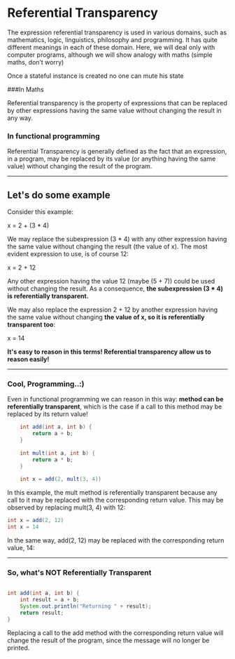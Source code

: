 # Referential Transparency
The expression referential transparency is used in various domains, such as mathematics, logic, linguistics, philosophy and programming. It has quite different meanings in each of these domain. Here, we will deal only with computer programs, although we will show analogy with maths (simple maths, don’t worry)

<div class="notebox">Once a stateful instance is created no one can mute his state</div>
 
###In Maths
<div class="notebox">Referential transparency is the property of expressions that can be replaced by other expressions having the same value without changing the result in any way. </div>

### In functional programming
<div class="notebox">Referential Transparency is generally defined as the fact that an expression, in a program, may be replaced by its value (or anything having the same value) without changing the result of the program.</div>

---

## Let's do some example

Consider this example:

x = 2 + (3 * 4)

We may replace the subexpression (3 * 4) with any other expression having the same value without changing the result (the value of x). The most evident expression to use, is of course 12:

x = 2 + 12

Any other expression having the value 12 (maybe (5 + 7)) could be used without changing the result. As a consequence, **the subexpression (3 * 4) is referentially transparent.**

We may also replace the expression 2 + 12 by another expression having the same value without changing **the value of x, so it is referentially transparent too**:

x = 14

**It's easy to reason in this terms! Referential transparency allow us to reason easily!**

---

### Cool, Programming..:)

Even in functional programming we can reason in this way: **method can be referentially transparent**, which is the case if a call to this method may be replaced by its return value!


```java
    int add(int a, int b) {
        return a + b;
    }
    
    int mult(int a, int b) {
        return a * b;
    }
    
    int x = add(2, mult(3, 4))
```

In this example, the mult method is referentially transparent because any call to it may be replaced with the corresponding return value. This may be observed by replacing mult(3, 4) with 12:

```java
int x = add(2, 12)
int x = 14
```
In the same way, add(2, 12) may be replaced with the corresponding return value, 14:

---

### So, what's NOT Referentially Transparent

```java

int add(int a, int b) {
    int result = a + b;
    System.out.println("Returning " + result);
    return result;
}
```

Replacing a call to the add method with the corresponding return value will change the result of the program, since the message will no longer be printed.